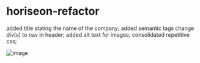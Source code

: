 # horiseon-refactor


  added title stating the name of the company;
  added semantic tags change div(s) to nav in header;
  added alt text for images;
  consolidated repetitive css;









![image](https://user-images.githubusercontent.com/47671097/121796725-19b72080-cbd0-11eb-9013-c2c64dbb45c8.png)
